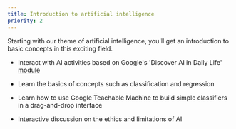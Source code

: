 ```yaml
---
title: Introduction to artificial intelligence
priority: 2
---
```


Starting with our theme of artificial intelligence, you'll get an introduction to basic concepts in this exciting field.

* Interact with AI activities based on Google's 'Discover AI in Daily Life' [module](https://applieddigitalskills.withgoogle.com/c/middle-and-high-school/en/discover-ai-in-daily-life/overview.html)

* Learn the basics of concepts such as classification and regression

* Learn how to use Google Teachable Machine to build simple classifiers in a drag-and-drop interface

* Interactive discussion on the ethics and limitations of AI

